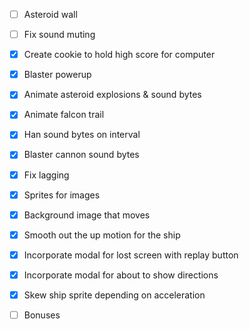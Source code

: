 - [ ] Asteroid wall
- [ ] Fix sound muting
- [X] Create cookie to hold high score for computer
- [X] Blaster powerup
- [X] Animate asteroid explosions & sound bytes
- [X] Animate falcon trail
- [X] Han sound bytes on interval
- [X] Blaster cannon sound bytes
- [X] Fix lagging
- [X] Sprites for images
- [X] Background image that moves
- [X] Smooth out the up motion for the ship
- [X] Incorporate modal for lost screen with replay button
- [X] Incorporate modal for about to show directions
- [X] Skew ship sprite depending on acceleration

- [ ] Bonuses
